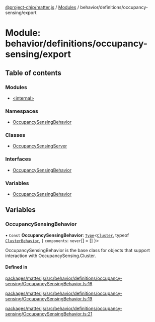 [@project-chip/matter.js](../README.md) / [Modules](../modules.md) / behavior/definitions/occupancy-sensing/export

# Module: behavior/definitions/occupancy-sensing/export

## Table of contents

### Modules

- [\<internal\>](behavior_definitions_occupancy_sensing_export._internal_.md)

### Namespaces

- [OccupancySensingBehavior](behavior_definitions_occupancy_sensing_export.OccupancySensingBehavior.md)

### Classes

- [OccupancySensingServer](../classes/behavior_definitions_occupancy_sensing_export.OccupancySensingServer.md)

### Interfaces

- [OccupancySensingBehavior](../interfaces/behavior_definitions_occupancy_sensing_export.OccupancySensingBehavior-1.md)

### Variables

- [OccupancySensingBehavior](behavior_definitions_occupancy_sensing_export.md#occupancysensingbehavior)

## Variables

### OccupancySensingBehavior

• `Const` **OccupancySensingBehavior**: [`Type`](../interfaces/behavior_cluster_export.ClusterBehavior.Type.md)\<[`Cluster`](../interfaces/cluster_export.OccupancySensing.Cluster.md), typeof [`ClusterBehavior`](behavior_cluster_export.ClusterBehavior.md), \{ `components`: `never`[] = [] }\>

OccupancySensingBehavior is the base class for objects that support interaction with OccupancySensing.Cluster.

#### Defined in

[packages/matter.js/src/behavior/definitions/occupancy-sensing/OccupancySensingBehavior.ts:16](https://github.com/project-chip/matter.js/blob/904d0c9b952b91f28a21803759c5e5c66ee4d272/packages/matter.js/src/behavior/definitions/occupancy-sensing/OccupancySensingBehavior.ts#L16)

[packages/matter.js/src/behavior/definitions/occupancy-sensing/OccupancySensingBehavior.ts:19](https://github.com/project-chip/matter.js/blob/904d0c9b952b91f28a21803759c5e5c66ee4d272/packages/matter.js/src/behavior/definitions/occupancy-sensing/OccupancySensingBehavior.ts#L19)

[packages/matter.js/src/behavior/definitions/occupancy-sensing/OccupancySensingBehavior.ts:21](https://github.com/project-chip/matter.js/blob/904d0c9b952b91f28a21803759c5e5c66ee4d272/packages/matter.js/src/behavior/definitions/occupancy-sensing/OccupancySensingBehavior.ts#L21)
